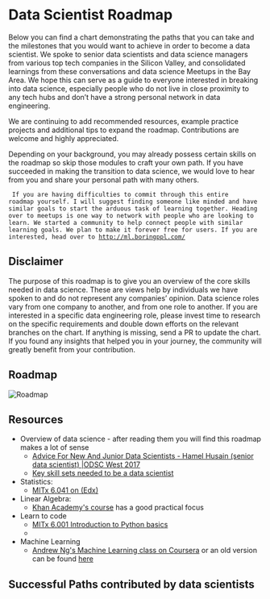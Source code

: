 # Data Scientist Roadmap
Below you can find a chart demonstrating the paths that you can take and the milestones that you would want to achieve in order to become a data scientist. We spoke to senior data scientists and data science managers from various top tech companies in the Silicon Valley, and consolidated learnings from these conversations and data science Meetups in the Bay Area. We hope this can serve as a guide to everyone interested in breaking into data science, especially people who do not live in close proximity to any tech hubs and don’t have a strong personal network in data engineering.

We are continuing to add recommended resources, example practice projects and additional tips to expand the roadmap. Contributions are welcome and highly appreciated.

Depending on your background, you may already possess certain skills on the roadmap so skip those modules to craft your own path. If you have succeeded in making the transition to data science, we would love to hear from you and share your personal path with many others.

<code> If you are having difficulties to commit through this entire roadmap yourself. I will suggest finding someone like minded and have similar goals to start the arduous task of learning together. Heading over to meetups is one way to network with people who are looking to learn. We started a community to help connect people with similar learning goals. We plan to make it forever free for users. If you are interested, head over to http://ml.boringppl.com/ </code>

## Disclaimer
The purpose of this roadmap is to give you an overview of the core skills needed in data science. These are views help by individuals we have spoken to and do not represent any companies’ opinion. Data science roles vary from one company to another, and from one role to another. If you are interested in a specific data engineering role, please invest time to research on the specific requirements and double down efforts on the relevant branches on the chart. If anything is missing, send a PR to update the chart. If you found any insights that helped you in your journey, the community will greatly benefit from your contribution.

## Roadmap

![Roadmap](./path_resources/roadmap.png)

## Resources
* Overview of data science - after reading them you will find this roadmap makes a lot of sense
    * [ Advice For New And Junior Data Scientists - Hamel Husain (senior data scientist) |ODSC West 2017](https://www.youtube.com/watch?v=eDK1R6tpZlA)
    * [Key skill sets needed to be a data scientist](https://www.slideshare.net/ryanorban/how-to-become-a-data-scientist)
* Statistics:
    * [MITx 6.041 on (Edx)](https://courses.edx.org/courses/MITx/6.041x/1T2014/course/)
* Linear Algebra:
    * [Khan Academy's course](https://www.khanacademy.org/math/linear-algebra/vectors-and-spaces) has a good practical focus
* Learn to code
    * [MITx 6.001 Introduction to Python basics](https://www.edx.org/course/introduction-computer-science-mitx-6-00-1x-11)
    *
* Machine Learning
    * [Andrew Ng's Machine Learning class on Coursera](https://www.coursera.org/learn/machine-learning) or an old version can be found [here](https://github.com/zipfian/data-science-primer/tree/master/resources/coursera_ml)

## Successful Paths contributed by data scientists
